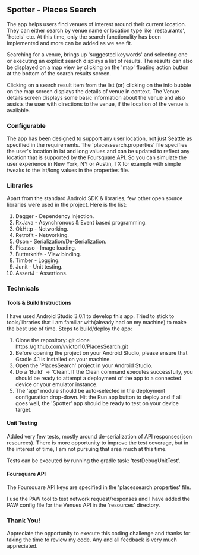## Spotter - Places Search

The app helps users find venues of interest around their current location. They can either search by venue name or location type like 'restaurants', 'hotels' etc. At this time, only the search functionality has been implemented and more can be added as we see fit.

Searching for a venue, brings up 'suggested keywords' and selecting one or executing an explicit search displays a list of results. The results can also be displayed on a map view by clicking on the 'map' floating action button at the bottom of the search results screen.

Clicking on a search result item from the list (or) clicking on the info bubble on the map screen displays the details of venue in context. The Venue details screen displays some basic information about the venue and also assists the user with directions to the venue, if the location of the venue is available.

### Configurable

The app has been designed to support any user location, not just Seattle as specified in the requirements. The 'placessearch.properties' file specifies the user's location in lat and long values and can be updated to reflect any location that is supported by the Foursquare API. So you can simulate the user experience in New York, NY or Austin, TX for example with simple tweaks to the lat/long values in the properties file.

### Libraries

Apart from the standard Android SDK & libraries, few other open source libraries were used in the project. Here is the list: 

1. Dagger - Dependency Injection.
2. RxJava - Asynchronous & Event based programming.
3. OkHttp - Networking.
4. Retrofit - Networking.
5. Gson - Serialization/De-Serialization.
6. Picasso - Image loading.
7. Butterknife - View binding.
8. Timber - Logging.
9. Junit - Unit testing.
10. AssertJ - Assertions.

### Technicals

#### Tools & Build Instructions

I have used Android Studio 3.0.1 to develop this app. Tried to stick to tools/libraries that I am familiar with(already had on my machine) to make the best use of time. Steps to build/deploy the app:
 
  1. Clone the repository: git clone https://github.com/vvictor10/PlacesSearch.git
  2. Before opening the project on your Android Studio, please ensure that Gradle 4.1 is installed on your machine.
  3. Open the 'PlacesSearch' project in your Android Studio.
  4. Do a 'Build' -> 'Clean'. If the Clean command executes successfully, you should be ready to attempt a deployment of the app to a connected device or your emulator instance.
  5. The 'app' module should be auto-selected in the deployment configuration drop-down. Hit the Run app button to deploy and if all goes well, the 'Spotter' app should be ready to test on your device target.

#### Unit Testing

Added very few tests, mostly around de-serialization of API responses(json resources). There is more opportunity to improve the test coverage, but in the interest of time, I am not pursuing that area much at this time.

Tests can be executed by running the gradle task: 'testDebugUnitTest'.

#### Foursquare API

The Foursquare API keys are specified in the 'placessearch.properties' file.
  
I use the PAW tool to test network request/responses and I have added the PAW config file for the Venues API in the 'resources' directory.

### Thank You!

Appreciate the opportunity to execute this coding challenge and thanks for taking the time to review my code. Any and all feedback is very much appreciated.
